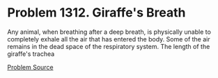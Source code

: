 # Problem 1312. Giraffe's Breath 

Any animal, when breathing after a deep breath, is physically unable to completely exhale all the air that has entered the body. Some of the air remains in the dead space of the respiratory system. The length of the giraffe's trachea

[Problem Source](https://www.trizland.ru/tasks/5769/)